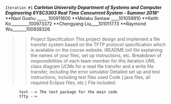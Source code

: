
`Iteration #1`
***Carleton University
Department of Systems and Computer Engineering
SYSC3303 Real Time Concurrent System - Summer 2018****
**Naol Gushu _____ 100911600
**Melaku Semaw ____101059910
**Keith Ko_________100973372
**Chengyang Liu____101011773
**Raymond Wu_______100938326  

>>Project Specification
This project design and implement a file transfer system based on the TFTP protocol
specification which is available on the course website.
ìREADME.txtî file explaining the names of your files, set up instructions, etc.
Breakdown of responsibilities of each team member for this iteration
UML class diagram
UCMs for a read file transfer and a write file transfer, including the error simulator
Detailed set up and test instructions, including test files used
Code (.java files, all required Eclipse files, etc.)
File included:

          test --> The test package for the main code
          tftp -->
